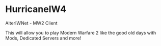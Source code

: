 # HurricaneIW4
AlterIWNet - MW2 Client

This will allow you to play Modern Warfare 2 like the good old days with Mods, Dedicated Servers and more!
